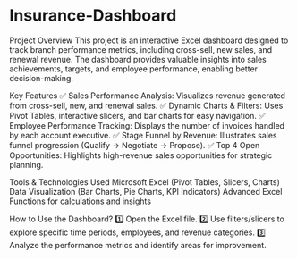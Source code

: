 # Insurance-Dashboard
Project Overview
This project is an interactive Excel dashboard designed to track branch performance metrics, including cross-sell, new sales, and renewal revenue. The dashboard provides valuable insights into sales achievements, targets, and employee performance, enabling better decision-making.

Key Features
✅ Sales Performance Analysis: Visualizes revenue generated from cross-sell, new, and renewal sales.
✅ Dynamic Charts & Filters: Uses Pivot Tables, interactive slicers, and bar charts for easy navigation.
✅ Employee Performance Tracking: Displays the number of invoices handled by each account executive.
✅ Stage Funnel by Revenue: Illustrates sales funnel progression (Qualify → Negotiate → Propose).
✅ Top 4 Open Opportunities: Highlights high-revenue sales opportunities for strategic planning.

Tools & Technologies Used
Microsoft Excel (Pivot Tables, Slicers, Charts)
Data Visualization (Bar Charts, Pie Charts, KPI Indicators)
Advanced Excel Functions for calculations and insights

How to Use the Dashboard?
1️⃣ Open the Excel file.
2️⃣ Use filters/slicers to explore specific time periods, employees, and revenue categories.
3️⃣ Analyze the performance metrics and identify areas for improvement.

